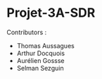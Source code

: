 # Projet-3A-SDR

Contributors :
* Thomas Aussagues
* Arthur Docquois
* Aurélien Gossse 
* Selman Sezguin
